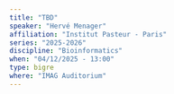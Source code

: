 ```yaml
---
title: "TBD"
speaker: "Hervé Menager"
affiliation: "Institut Pasteur - Paris"
series: "2025-2026"
discipline: "Bioinformatics"
when: "04/12/2025 - 13:00"
type: bigre
where: "IMAG Auditorium"
---
```


